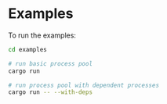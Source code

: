 # Examples

To run the examples:

```sh
cd examples

# run basic process pool
cargo run

# run process pool with dependent processes
cargo run -- --with-deps
```

